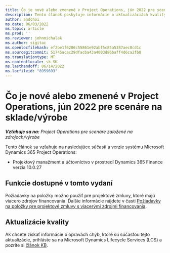 ```yaml
---
title: Čo je nové alebo zmenené v Project Operations, jún 2022 pre scenáre na sklade/výrobe
description: Tento článok poskytuje informácie o aktualizáciách kvality, ktoré sú k dispozícii vo vydaní Project Operations z júna 2022 pre scenáre na sklade/výrobe.
author: andchoi
ms.date: 06/03/2022
ms.topic: article
ms.prod: ''
ms.reviewer: johnmichalak
ms.author: sigitac
ms.openlocfilehash: ef2be1f6286c55861e92abf5c85a5387aec8cd1c
ms.sourcegitcommit: 51745acac29dfacba43a4003d86baff4d6ca2fb8
ms.translationtype: MT
ms.contentlocale: sk-SK
ms.lasthandoff: 06/14/2022
ms.locfileid: "8959693"
---
```

# <a name="whats-new-or-changed-in-project-operations-june-2022-for-stockedproduction-based-scenarios"></a>Čo je nové alebo zmenené v Project Operations, jún 2022 pre scenáre na sklade/výrobe

_**Vzťahuje sa na:** Project Operations pre scenáre založené na zdrojoch/výrobe_

Tento článok sa vzťahuje na nasledujúce súčasti a verzie systému Microsoft Dynamics 365 Project Operations:

- Projektový manažment a účtovníctvo v prostredí Dynamics 365 Finance verzia 10.0.27

## <a name="features-included-in-this-release"></a>Funkcie dostupné v tomto vydaní

Požiadavky na položky možno použiť pre projektové zmluvy, ktoré majú viacero zdrojov financovania. Ďalšie informácie nájdete v časti [Požiadavky na položky pre projektové zmluvy s viacerými zdrojmi financovania](/multiple-funding-sources-item-req.md).

## <a name="quality-updates"></a>Aktualizácie kvality

Ak chcete získať informácie o opravách chýb, ktoré sú súčasťou tejto aktualizácie, prihláste sa na Microsoft Dynamics Lifecycle Services (LCS) a pozrite si [článok KB](https://fix.lcs.dynamics.com/Issue/Details?bugId=673271).
